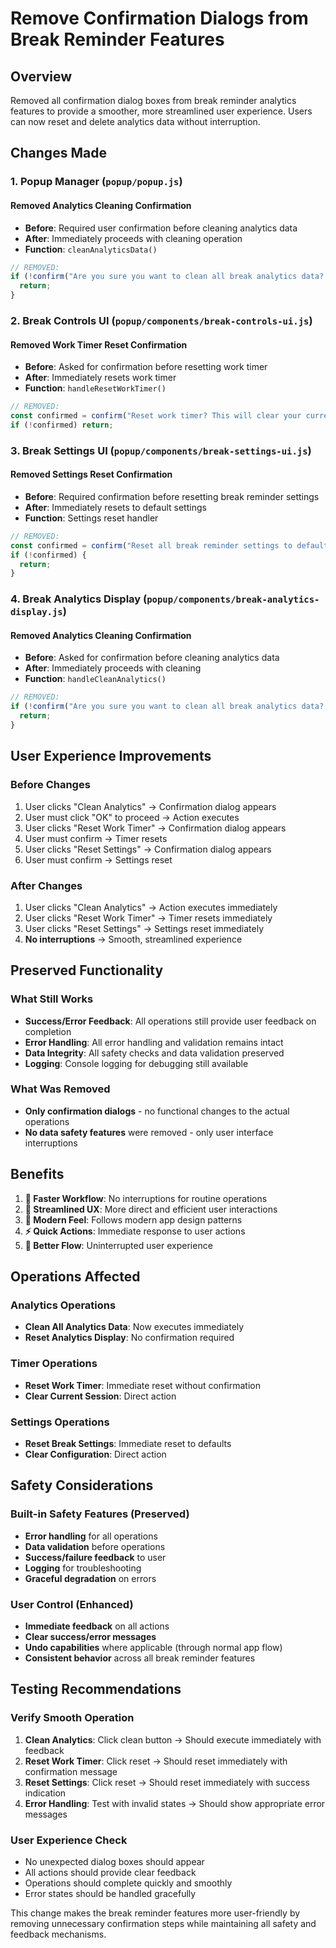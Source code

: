 # Remove Confirmation Dialogs from Break Reminder Features

## Overview
Removed all confirmation dialog boxes from break reminder analytics features to provide a smoother, more streamlined user experience. Users can now reset and delete analytics data without interruption.

## Changes Made

### 1. Popup Manager (`popup/popup.js`)

#### Removed Analytics Cleaning Confirmation
- **Before**: Required user confirmation before cleaning analytics data
- **After**: Immediately proceeds with cleaning operation
- **Function**: `cleanAnalyticsData()`

```javascript
// REMOVED:
if (!confirm("Are you sure you want to clean all break analytics data? This action cannot be undone.")) {
  return;
}
```

### 2. Break Controls UI (`popup/components/break-controls-ui.js`)

#### Removed Work Timer Reset Confirmation
- **Before**: Asked for confirmation before resetting work timer
- **After**: Immediately resets work timer
- **Function**: `handleResetWorkTimer()`

```javascript
// REMOVED:
const confirmed = confirm("Reset work timer? This will clear your current work session.");
if (!confirmed) return;
```

### 3. Break Settings UI (`popup/components/break-settings-ui.js`)

#### Removed Settings Reset Confirmation
- **Before**: Required confirmation before resetting break reminder settings
- **After**: Immediately resets to default settings
- **Function**: Settings reset handler

```javascript
// REMOVED:
const confirmed = confirm("Reset all break reminder settings to defaults?");
if (!confirmed) {
  return;
}
```

### 4. Break Analytics Display (`popup/components/break-analytics-display.js`)

#### Removed Analytics Cleaning Confirmation
- **Before**: Asked for confirmation before cleaning analytics data
- **After**: Immediately proceeds with cleaning
- **Function**: `handleCleanAnalytics()`

```javascript
// REMOVED:
if (!confirm("Are you sure you want to clean all break analytics data? This action cannot be undone.")) {
  return;
}
```

## User Experience Improvements

### Before Changes
1. User clicks "Clean Analytics" → Confirmation dialog appears
2. User must click "OK" to proceed → Action executes
3. User clicks "Reset Work Timer" → Confirmation dialog appears
4. User must confirm → Timer resets
5. User clicks "Reset Settings" → Confirmation dialog appears
6. User must confirm → Settings reset

### After Changes
1. User clicks "Clean Analytics" → Action executes immediately
2. User clicks "Reset Work Timer" → Timer resets immediately
3. User clicks "Reset Settings" → Settings reset immediately
4. **No interruptions** → Smooth, streamlined experience

## Preserved Functionality

### What Still Works
- **Success/Error Feedback**: All operations still provide user feedback on completion
- **Error Handling**: All error handling and validation remains intact
- **Data Integrity**: All safety checks and data validation preserved
- **Logging**: Console logging for debugging still available

### What Was Removed
- **Only confirmation dialogs** - no functional changes to the actual operations
- **No data safety features** were removed - only user interface interruptions

## Benefits

1. **🚀 Faster Workflow**: No interruptions for routine operations
2. **🎯 Streamlined UX**: More direct and efficient user interactions
3. **📱 Modern Feel**: Follows modern app design patterns
4. **⚡ Quick Actions**: Immediate response to user actions
5. **🔄 Better Flow**: Uninterrupted user experience

## Operations Affected

### Analytics Operations
- **Clean All Analytics Data**: Now executes immediately
- **Reset Analytics Display**: No confirmation required

### Timer Operations
- **Reset Work Timer**: Immediate reset without confirmation
- **Clear Current Session**: Direct action

### Settings Operations
- **Reset Break Settings**: Immediate reset to defaults
- **Clear Configuration**: Direct action

## Safety Considerations

### Built-in Safety Features (Preserved)
- **Error handling** for all operations
- **Data validation** before operations
- **Success/failure feedback** to user
- **Logging** for troubleshooting
- **Graceful degradation** on errors

### User Control (Enhanced)
- **Immediate feedback** on all actions
- **Clear success/error messages** 
- **Undo capabilities** where applicable (through normal app flow)
- **Consistent behavior** across all break reminder features

## Testing Recommendations

### Verify Smooth Operation
1. **Clean Analytics**: Click clean button → Should execute immediately with feedback
2. **Reset Work Timer**: Click reset → Should reset immediately with confirmation message
3. **Reset Settings**: Click reset → Should reset immediately with success indication
4. **Error Handling**: Test with invalid states → Should show appropriate error messages

### User Experience Check
- No unexpected dialog boxes should appear
- All actions should provide clear feedback
- Operations should complete quickly and smoothly
- Error states should be handled gracefully

This change makes the break reminder features more user-friendly by removing unnecessary confirmation steps while maintaining all safety and feedback mechanisms.